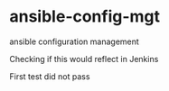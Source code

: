 # ansible-config-mgt
ansible configuration management

Checking if this would reflect in Jenkins

First test did not pass
